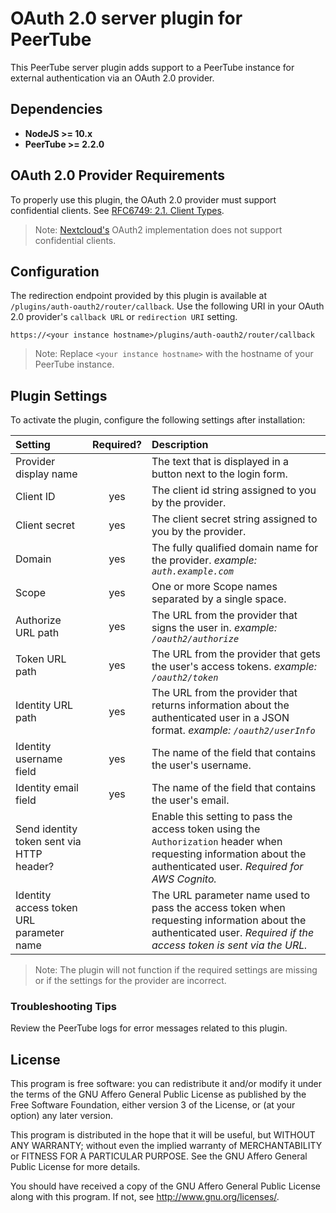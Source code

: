 # OAuth 2.0 server plugin for PeerTube

This PeerTube server plugin adds support to a PeerTube instance for external authentication via an OAuth 2.0 provider.

## Dependencies

  * **NodeJS >= 10.x**
  * **PeerTube >= 2.2.0**

## OAuth 2.0 Provider Requirements

To properly use this plugin, the OAuth 2.0 provider must support confidential clients. See [RFC6749: 2.1. Client Types](https://tools.ietf.org/html/rfc6749#section-2.1).

> Note: [Nextcloud's](https://docs.nextcloud.com/server/20/admin_manual//configuration_server/oauth2.html) OAuth2 implementation does not support confidential clients.

## Configuration

The redirection endpoint provided by this plugin is available at `/plugins/auth-oauth2/router/callback`.  Use the following URI in your OAuth 2.0 provider's `callback URL` or `redirection URI` setting.

`https://<your instance hostname>/plugins/auth-oauth2/router/callback`

> Note: Replace `<your instance hostname>` with the hostname of your PeerTube instance.

## Plugin Settings

To activate the plugin, configure the following settings after installation:

| Setting | Required? | Description |
| :------------ | :---------------: | :----- |
| Provider display name | | The text that is displayed in a button next to the login form. |
| Client ID      | yes | The client id string assigned to you by the provider. |
| Client secret |  yes | The client secret string assigned to you by the provider. |
| Domain | yes | The fully qualified domain name for the provider. *example: `auth.example.com`* |
| Scope | yes | One or more Scope names separated by a single space. |
| Authorize URL path | yes | The URL from the provider that signs the user in. *example: `/oauth2/authorize`* |
| Token URL path | yes | The URL from the provider that gets the user's access tokens. *example: `/oauth2/token`* |
| Identity URL path | yes | The URL from the provider that returns information about the authenticated user in a JSON format. *example: `/oauth2/userInfo`* |
| Identity username field | yes | The name of the field that contains the user's username. |
| Identity email field | yes |  The name of the field that contains the user's email. |
| Send identity token sent via HTTP header?  | | Enable this setting to pass the access token using the `Authorization` header when requesting information about the authenticated user. *Required for AWS Cognito.* |
| Identity access token URL parameter name  | | The URL parameter name used to pass the access token when requesting information about the authenticated user. *Required if the access token is sent via the URL.* |

> Note:  The plugin will not function if the required settings are missing or if the settings for the provider are incorrect.

### Troubleshooting Tips

Review the PeerTube logs for error messages related to this plugin.

## License

This program is free software: you can redistribute it and/or modify
it under the terms of the GNU Affero General Public License as published
by the Free Software Foundation, either version 3 of the License, or
(at your option) any later version.

This program is distributed in the hope that it will be useful,
but WITHOUT ANY WARRANTY; without even the implied warranty of
MERCHANTABILITY or FITNESS FOR A PARTICULAR PURPOSE.  See the
GNU Affero General Public License for more details.

You should have received a copy of the GNU Affero General Public License
along with this program.  If not, see <http://www.gnu.org/licenses/>.